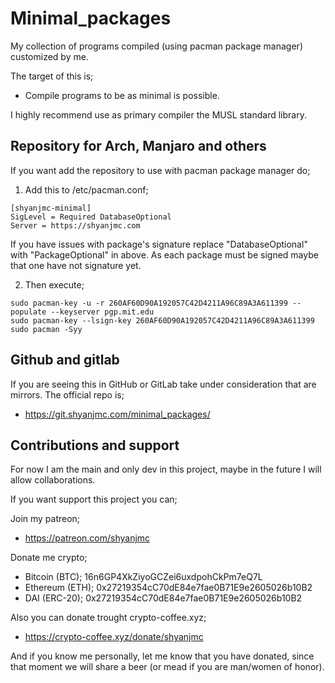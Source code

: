 # Minimal_packages
My collection of programs compiled (using pacman package manager) customized by me.

The target of this is;
- Compile programs to be as minimal is possible.

I highly recommend use as primary compiler the MUSL standard library.

## Repository for Arch, Manjaro and others 

If you want add the repository to use with pacman package manager do;

1. Add this to /etc/pacman.conf;

```
[shyanjmc-minimal]
SigLevel = Required DatabaseOptional
Server = https://shyanjmc.com
```

If you have issues with package's signature replace "DatabaseOptional" with "PackageOptional" in above. As each package must be signed maybe that one have not signature yet.

2. Then execute;

```
sudo pacman-key -u -r 260AF60D90A192057C42D4211A96C89A3A611399 --populate --keyserver pgp.mit.edu
sudo pacman-key --lsign-key 260AF60D90A192057C42D4211A96C89A3A611399
sudo pacman -Syy
```

## Github and gitlab
If you are seeing this in GitHub or GitLab take under consideration that are mirrors. The official repo is; 

- https://git.shyanjmc.com/minimal_packages/

## Contributions and support

For now I am the main and only dev in this project, maybe in the future I will allow collaborations. 

If you want support this project you can;

Join my patreon;

- https://patreon.com/shyanjmc

Donate me crypto;

- Bitcoin (BTC); 16n6GP4XkZiyoGCZei6uxdpohCkPm7eQ7L
- Ethereum (ETH); 0x27219354cC70dE84e7fae0B71E9e2605026b10B2
- DAI (ERC-20); 0x27219354cC70dE84e7fae0B71E9e2605026b10B2

Also you can donate trought crypto-coffee.xyz;

- https://crypto-coffee.xyz/donate/shyanjmc

And if you know me personally, let me know that you have donated, since that moment we will share a beer (or mead if you are man/women of honor).

